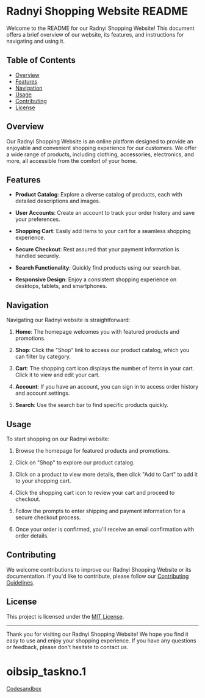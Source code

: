 # Radnyi Shopping Website README

Welcome to the README for our Radnyi Shopping Website! This document offers a brief overview of our website, its features, and instructions for navigating and using it.

## Table of Contents

- [Overview](#overview)
- [Features](#features)
- [Navigation](#navigation)
- [Usage](#usage)
- [Contributing](#contributing)
- [License](#license)

## Overview

Our Radnyi Shopping Website is an online platform designed to provide an enjoyable and convenient shopping experience for our customers. We offer a wide range of products, including clothing, accessories, electronics, and more, all accessible from the comfort of your home.

## Features

- **Product Catalog**: Explore a diverse catalog of products, each with detailed descriptions and images.

- **User Accounts**: Create an account to track your order history and save your preferences.

- **Shopping Cart**: Easily add items to your cart for a seamless shopping experience.

- **Secure Checkout**: Rest assured that your payment information is handled securely.

- **Search Functionality**: Quickly find products using our search bar.

- **Responsive Design**: Enjoy a consistent shopping experience on desktops, tablets, and smartphones.

## Navigation

Navigating our Radnyi website is straightforward:

1. **Home**: The homepage welcomes you with featured products and promotions.

2. **Shop**: Click the "Shop" link to access our product catalog, which you can filter by category.

3. **Cart**: The shopping cart icon displays the number of items in your cart. Click it to view and edit your cart.

4. **Account**: If you have an account, you can sign in to access order history and account settings.

5. **Search**: Use the search bar to find specific products quickly.

## Usage

To start shopping on our Radnyi website:

1. Browse the homepage for featured products and promotions.

2. Click on "Shop" to explore our product catalog.

3. Click on a product to view more details, then click "Add to Cart" to add it to your shopping cart.

4. Click the shopping cart icon to review your cart and proceed to checkout.

5. Follow the prompts to enter shipping and payment information for a secure checkout process.

6. Once your order is confirmed, you'll receive an email confirmation with order details.

## Contributing

We welcome contributions to improve our Radnyi Shopping Website or its documentation. If you'd like to contribute, please follow our [Contributing Guidelines](CONTRIBUTING.md).

## License

This project is licensed under the [MIT License](LICENSE).

---

Thank you for visiting our Radnyi Shopping Website! We hope you find it easy to use and enjoy your shopping experience. If you have any questions or feedback, please don't hesitate to contact us.


# oibsip_taskno.1
[Codesandbox](https://codesandbox.io/s/shopping-app-land-vn2jpv)
